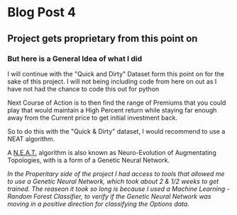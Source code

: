 # Blog Post 4

## Project gets proprietary from this point on

### But here is a General Idea of what I did

I will continue with the "Quick and Dirty" Dataset form this point on for the sake of this project. I will not being including code from here on out as I have not had the chance to code this out for python

Next Course of Action is to then find the range of Premiums that you could play that would maintain a High Percent return while staying far enough away from the Current price to get initial investment back.

So to do this with the "Quick & Dirty" dataset, I would recommend to use a NEAT algorithm.

A [N.E.A.T.](https://neat-python.readthedocs.io/en/latest/) algorithm is also known as Neuro-Evolution of Augmentating Topologies, with is a form of a  Genetic Neural Network.

*In the Properitary side of the project I had access to tools that allowed me to use a Genetic Neural Network, which took about 2 & 1/2 weeks to get trained. The reaseon it took so long is because I used a Machine Learning - Random Forest Classifier, to verify if the Genetic Neural Network was moving in a positive direction for classifying the Options data.*
